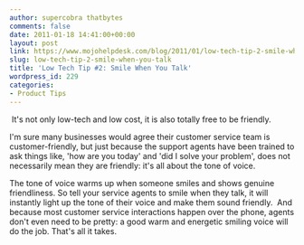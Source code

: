```yaml
---
author: supercobra thatbytes
comments: false
date: 2011-01-18 14:41:00+00:00
layout: post
link: https://www.mojohelpdesk.com/blog/2011/01/low-tech-tip-2-smile-when-you-talk/
slug: low-tech-tip-2-smile-when-you-talk
title: 'Low Tech Tip #2: Smile When You Talk'
wordpress_id: 229
categories:
- Product Tips
---
```


 It's not only low-tech and low cost, it is also totally free to be friendly.


I'm sure many businesses would agree their customer service team is customer-friendly, but just because the support agents have been trained to ask things like, 'how are you today' and 'did I solve your problem', does not necessarily mean they are friendly: it's all about the tone of voice.

The tone of voice warms up when someone smiles and shows genuine friendliness. So tell your service agents to smile when they talk, it will instantly light up the tone of their voice and make them sound friendly.  And because most customer service interactions happen over the phone, agents don't even need to be pretty: a good warm and energetic smiling voice will do the job. That's all it takes.
